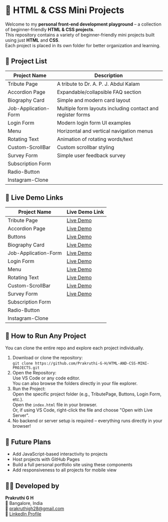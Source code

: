 # 🎨 HTML & CSS Mini Projects

Welcome to my **personal front-end development playground** – a collection of beginner-friendly **HTML & CSS projects**.  
This repository contains a variety of beginner-friendly mini projects built using just **HTML** and **CSS**.  
Each project is placed in its own folder for better organization and learning.

## 📁 Project List

| Project Name         | Description                                  |
|----------------------|----------------------------------------------|
| Tribute Page         | A tribute to Dr. A. P. J. Abdul Kalam         |
| Accordion Page       | Expandable/collapsible FAQ section           |
| Biography Card       | Simple and modern card layout                 |
| Job-Application-Form | Multiple form layouts including contact and register forms|
| Login Form           | Modern login form UI examples                              |
| Menu                 | Horizontal and vertical navigation menus           |
| Rotating Text        | Animation of rotating words/text             |
| Custom-ScrollBar     | Custom scrollbar styling                     |
| Survey Form          | Simple user feedback survey                  |
| Subscription Form     |
| Radio-Button          |
| Instagram-Clone       |

## 🔗 Live Demo Links

| Project Name         | Live Demo Link                                                   |
|----------------------|-----------------------------------------------------------------|
| Tribute Page         | [Live Demo](https://prakruthi-g-h.github.io/HTML-AND-CSS-MINI-PROJECTS/Tribute%20Page/)         |
| Accordion Page           | [Live Demo](https://prakruthi-g-h.github.io/HTML-AND-CSS-MINI-PROJECTS/Accordion%20Page/)    |
| Buttons              | [Live Demo](https://prakruthi-g-h.github.io/HTML-AND-CSS-MINI-PROJECTS/Buttons/)              |
| Biography Card                 | [Live Demo](https://prakruthi-g-h.github.io/HTML-AND-CSS-MINI-PROJECTS/Card/)                 |
| Job-Application-Form                 | [Live Demo](https://prakruthi-g-h.github.io/HTML-AND-CSS-MINI-PROJECTS/Form/)                 |
| Login Form           | [Live Demo](https://prakruthi-g-h.github.io/HTML-AND-CSS-MINI-PROJECTS/Login%20Form/)         |
| Menu                 | [Live Demo](https://prakruthi-g-h.github.io/HTML-AND-CSS-MINI-PROJECTS/Menu/)                 |
| Rotating Text        | [Live Demo](https://prakruthi-g-h.github.io/HTML-AND-CSS-MINI-PROJECTS/Rotating%20Text/)      |
| Custom-ScrollBar            | [Live Demo](https://prakruthi-g-h.github.io/HTML-AND-CSS-MINI-PROJECTS/ScrollBar/)            |
| Survey Form          | [Live Demo](https://prakruthi-g-h.github.io/HTML-AND-CSS-MINI-PROJECTS/Survey%20Form/)        |
| Subscription Form    |
| Radio-Button         |
| Instagram-Clone      |

## 🚀 How to Run Any Project

You can clone the entire repo and explore each project individually.

1. Download or clone the repository:  
   `git clone https://github.com/Prakruthi-G-H/HTML-AND-CSS-MINI-PROJECTS.git`
2. Open the Repository:  
   Use VS Code or any code editor.  
   You can also browse the folders directly in your file explorer.
3. Run the Project:  
   Open the specific project folder (e.g., TributePage, Buttons, Login Form, etc.).  
   Open the `index.html` file in your browser.  
   Or, if using VS Code, right-click the file and choose "Open with Live Server".
4. No backend or server setup is required – everything runs directly in your browser!

## 🚧 Future Plans

- Add JavaScript-based interactivity to projects  
- Host projects with GitHub Pages  
- Build a full personal portfolio site using these components  
- Add responsiveness to all projects for mobile view

## 👩‍💻 Developed by

**Prakruthi G H**  
📍 Bangalore, India  
📧 prakruthigh28@gmail.com  
🔗 [LinkedIn Profile](https://www.linkedin.com/in/prakruthi-g-h)
